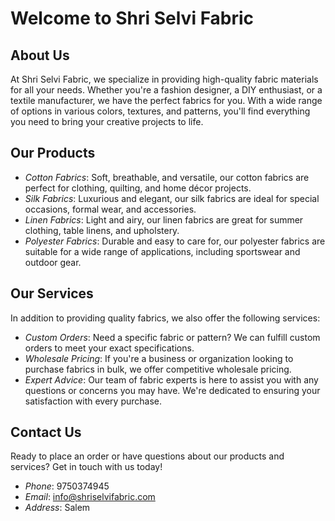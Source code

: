 # Welcome to Shri Selvi Fabric

## About Us

At Shri Selvi Fabric, we specialize in providing high-quality fabric materials for all your needs. Whether you're a fashion designer, a DIY enthusiast, or a textile manufacturer, we have the perfect fabrics for you. With a wide range of options in various colors, textures, and patterns, you'll find everything you need to bring your creative projects to life.

## Our Products

- *Cotton Fabrics*: Soft, breathable, and versatile, our cotton fabrics are perfect for clothing, quilting, and home décor projects.
- *Silk Fabrics*: Luxurious and elegant, our silk fabrics are ideal for special occasions, formal wear, and accessories.
- *Linen Fabrics*: Light and airy, our linen fabrics are great for summer clothing, table linens, and upholstery.
- *Polyester Fabrics*: Durable and easy to care for, our polyester fabrics are suitable for a wide range of applications, including sportswear and outdoor gear.

## Our Services

In addition to providing quality fabrics, we also offer the following services:

- *Custom Orders*: Need a specific fabric or pattern? We can fulfill custom orders to meet your exact specifications.
- *Wholesale Pricing*: If you're a business or organization looking to purchase fabrics in bulk, we offer competitive wholesale pricing.
- *Expert Advice*: Our team of fabric experts is here to assist you with any questions or concerns you may have. We're dedicated to ensuring your satisfaction with every purchase.

## Contact Us

Ready to place an order or have questions about our products and services? Get in touch with us today!

- *Phone*: 9750374945
- *Email*: info@shriselvifabric.com
- *Address*: Salem